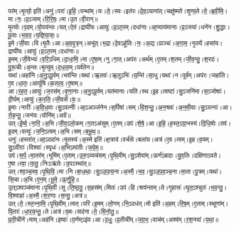 

  
पर॑म्।मृ॒त्यो॒ इति॑।अनु॑।परा॑।इ॒हि॒।पन्था॑म्।यः।ते॒।स्वः।इत॑रः।दे॒व॒ऽयाना॑त्।चक्षु॑ष्मते।शृ॒ण्व॒ते।ते॒।ब्र॒वी॒मि॒।मा।नः॒।प्र॒ऽजाम्।रि॒रि॒षः॒।मा।उ॒त।वी॒रान्॥  
मृ॒त्योः।प॒दम्।यो॒पय॑न्तः।यत्।ऐत॑।द्राघी॑यः।आयुः॑।प्र॒ऽत॒रम्।दधा॑नाः।आ॒प्याय॑मानाः।प्र॒ऽजया॑।धने॑न।शु॒द्धाः।पू॒ताः।भ॒व॒त॒।य॒ज्ञि॒या॒सः॒॥  
इ॒मे।जी॒वाः।वि।मृ॒तैः।आ।अ॒व॒वृ॒त्र॒न्।अभू॑त्।भ॒द्रा।दे॒वऽहू॑तिः।नः॒।अ॒द्य।प्राञ्चः॑।अ॒गा॒म॒।नृ॒तये॑।हसा॑य।द्राघी॑यः।आयुः॑।प्र॒ऽत॒रम्।दधा॑नाः॥  
इ॒मम्।जी॒वेभ्यः॑।प॒रि॒ऽधिम्।दा॒धा॒मि॒।मा।ए॒षा॒म्।नु।गा॒त्।अप॑रः।अर्थ॑म्।ए॒तम्।श॒तम्।जी॒व॒न्तु॒।श॒रदः॑।पु॒रू॒चीः।अ॒न्तः।मृ॒त्युम्।द॒ध॒ता॒म्।पर्व॑तेन॥  
यथा॑।अहा॑नि।अ॒नु॒ऽपू॒र्वम्।भव॑न्ति।यथा॑।ऋ॒तवः॑।ऋ॒तुऽभिः॑।य॒न्ति॑।सा॒धु।यथा॑।न।पूर्व॑म्।अप॑रः।जहा॑ति।ए॒व।धा॒तः॒।आयूं॑षि।क॒ल्प॒य॒।ए॒षाम्॥  
आ।र॒ह॒त॒।आयुः॑।ज॒रस॑म्।वृ॒णा॒नाः।अ॒नु॒ऽपू॒र्वम्।यत॑मानाः।यति॑।स्थ।इ॒ह।त्वष्टा॑।सु॒ऽजनि॑मा।स॒ऽजोषाः॑।दी॒र्घम्।आयुः॑।क॒र॒ति॒।जी॒वसे॑।वः॒॥  
इ॒माः।नारीः॑।अ॒वि॒ध॒वाः।सु॒ऽपत्नीः॑।आ॒ऽअञ्ज॑नेन।स॒र्पिषा॑।सम्।वि॒श॒न्तु॒।अ॒न॒श्रवः॑।अ॒न॒मी॒वाः।सु॒ऽरत्नाः॑।आ।रो॒ह॒न्तु॒।जन॑यः।योनि॑म्।अग्रे॑॥  
उत्।ई॒र्ष्व॒।ना॒रि॒।अ॒भि।जी॒व॒ऽलो॒कम्।ग॒तऽअ॑सुम्।ए॒तम्।उप॑।शे॒षे॒।आ।इ॒हि॒।ह॒स्त॒ऽग्रा॒भस्य॑।दि॒धि॒षोः।तव॑।इ॒दम्।पत्युः॑।ज॒नि॒ऽत्वम्।अ॒भि।सम्।ब॒भू॒थ॒॥  
धनुः॑।हस्ता॑त्।आ॒ऽददा॑नः।मृ॒तस्य॑।अ॒स्मे इति॑।क्ष॒त्राय॑।वर्च॑से।बला॑य।अत्र॑।ए॒व।त्वम्।इ॒ह।व॒यम्।सु॒ऽवीराः॑।विश्वाः॑।स्पृधः॑।अ॒भिऽमा॑तीः।ज॒ये॒म॒॥  
उप॑।स॒र्प॒।मा॒तर॑म्।भूमि॑म्।ए॒ताम्।उ॒रु॒ऽव्यच॑सम्।पृ॒थि॒वीम्।सु॒ऽशेवा॑म्।ऊर्ण॑ऽम्रदाः।यु॒व॒तिः।दक्षि॑णाऽवते।ए॒षा।त्वा॒।पा॒तु॒।निःऽऋ॑तेः।उ॒पऽस्था॑त्॥  
उत्।श्व॒ञ्च॒स्व॒।पृ॒थि॒वि॒।मा।नि।बा॒ध॒थाः॒।सु॒ऽउ॒पा॒य॒ना।अ॒स्मै॒।भ॒व॒।सु॒ऽउ॒प॒व॒ञ्च॒ना।मा॒ता।पु॒त्रम्।यथा॑।सि॒चा।अ॒भि।ए॒न॒म्।भू॒मे॒।ऊ॒र्णु॒हि॒॥  
उ॒त्ऽश्वञ्च॑माना।पृ॒थि॒वी।सु।ति॒ष्ठ॒तु॒।स॒हस्र॑म्।मितः॑।उप॑।हि।श्रय॑न्ताम्।ते।गृ॒हासः॑।घृ॒त॒ऽश्चुतः॑।भ॒व॒न्तु॒।वि॒श्वाहा॑।अ॒स्मै॒।श॒र॒णाः।स॒न्तु॒।अत्र॑॥  
उत्।ते॒।स्त॒भ्ना॒मि॒।पृ॒थि॒वीम्।त्वत्।परि॑।इ॒मम्।लो॒गम्।नि॒ऽदध॑त्।मो इति॑।अ॒हम्।रि॒ष॒म्।ए॒ताम्।स्थूणा॑म्।पि॒तरः॑।धा॒र॒य॒न्तु॒।ते।अत्र॑।य॒मः।सद॑ना।ते॒।मि॒नो॒तु॒॥  
प्र॒ती॒चीने॑।माम्।अह॑नि।इष्वाः॑।प॒र्णम्ऽइ॑व।आ।द॒धुः॒।प्र॒तीची॑म्।ज॒ग्र॒भ॒।वाच॑म्।अश्व॑म्।र॒श॒नया॑।य॒था॒॥  
